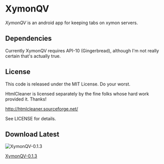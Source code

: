 
XymonQV
=====

*XymonQV* is an android app for keeping tabs on xymon servers.

Dependencies
-----

Currently XymonQV requires API-10 (Gingerbread), although I'm not really certain that's actually true.

License
-----

This code is released under the MIT License.  Do your worst.

HtmlCleaner is licensed separately by the fine folks whose hard work provided it.  Thanks!

http://htmlcleaner.sourceforge.net/

See LICENSE for details.

Download Latest
-----
![XymonQV-0.1.3](https://chart.googleapis.com/chart?cht=qr&chs=300x300&chl=https://github.com/downloads/darrikmazey/XymonQV/XymonQV.apk)

[XymonQV-0.1.3](https://chart.googleapis.com/chart?cht=qr&chs=300x300&chl=https://github.com/downloads/darrikmazey/XymonQV/XymonQV.apk)
